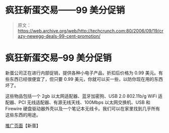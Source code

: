 # 疯狂新蛋交易——99 美分促销

> 原文：<https://web.archive.org/web/http://techcrunch.com:80/2006/09/19/crazy-newegg-deals-99-cent-promotion/>

# 疯狂新蛋交易–99 美分促销

新蛋公司正在进行内部促销，提供各种小电子产品，折扣后价格为 0.99 美元。有些东西已经很便宜了，但只要 0.99 美元，你就可以买一些，以防你现在用的东西坏了。

这些物品包括一个 2gb 以太网适配器、蓝牙加密狗、USB 2.0 802.11b/g WiFi 适配器、PCI 无线适配器、有源无线天线、100Mbps 以太网交换机、USB 和 Firewire 硬盘驱动器外壳以及一个笔记本无线卡。我们可以在家里找到几乎所有这些东西的用途。

[推广页面](https://web.archive.org/web/20130627214230/http://promotions.newegg.com/Misc/99_cent_promote/index.html)【新蛋】